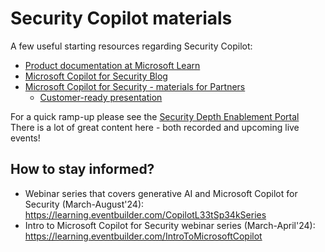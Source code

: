 # Security Copilot materials

A few useful starting resources regarding Security Copilot:

- [Product documentation at Microsoft Learn](https://learn.microsoft.com/en-us/security-copilot/)
- [Microsoft Copilot for Security Blog](https://techcommunity.microsoft.com/t5/microsoft-security-copilot-blog/bg-p/SecurityCopilotBlog)
- [Microsoft Copilot for Security - materials for Partners](https://securitypartners.transform.microsoft.com/security-copilot)
    - [Customer-ready presentation](https://securitypartners.transform.microsoft.com/download?assetname=assets%2Fsecurity-partner-portal%2FMicrosoft%20Copilot%20for%20Security%20Customer%20Pitch%20Deck_Final.pptx&download=1)

For a quick ramp-up please see the [Security Depth Enablement Portal](https://vshow.on24.com/vshow/FY24_SDepth)  
There is a lot of great content here - both recorded and upcoming live events!

## How to stay informed?

- 	Webinar series that covers generative AI and Microsoft Copilot for Security (March-August'24): https://learning.eventbuilder.com/CopilotL33tSp34kSeries 
- 	Intro to Microsoft Copilot for Security webinar series (March-April'24): https://learning.eventbuilder.com/IntroToMicrosoftCopilot
